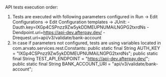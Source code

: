 API tests execution order:

1. Tests are executed with following parameters configured in Run -> Edit Configurations -> Edit Configuration templates -> JUnit:
   -Dauth.key=lXGp4CSPnzz9Zw5ykDDMEUPNUMAiLNGPG2txrdNs -Dendpoint.uri=https://api-dev.afterpay.dev/ -Drequest.uri=api/v3/validate/bank-account
2. In case if parameters not configured, tests are using variables located in com.arvato.services.rest.Constants:
   public static final String AUTH_KEY = "lXGp4CSPnzz9Zw5ykDDMEUPNUMAiLNGPG2txrdNs";
   public static final String TEST_API_ENDPOINT = "https://api-dev.afterpay.dev/";
   public static final String BANK_ACCOUNT_URI = "api/v3/validate/bank-account";